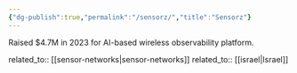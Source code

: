 ```yaml
---
{"dg-publish":true,"permalink":"/sensorz/","title":"Sensorz"}
---
```



Raised $4.7M in 2023 for AI-based wireless observability platform.

related_to:: [[sensor-networks\|sensor-networks]]
related_to:: [[israel\|Israel]]
